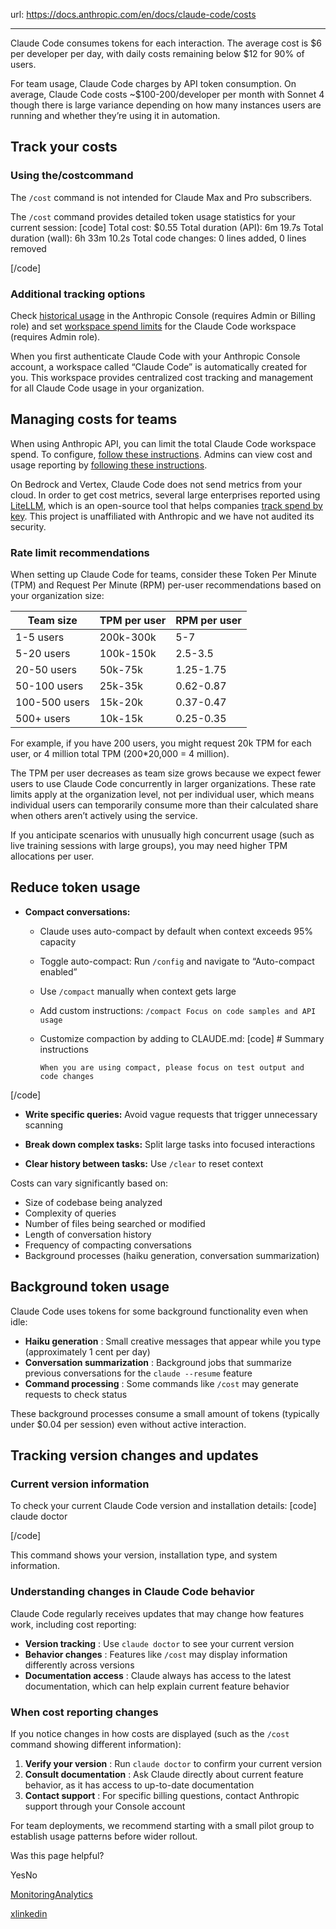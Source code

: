 url: https://docs.anthropic.com/en/docs/claude-code/costs

---

Claude Code consumes tokens for each interaction. The average cost is $6 per developer per day, with daily costs remaining below $12 for 90% of users.

For team usage, Claude Code charges by API token consumption. On average, Claude Code costs ~$100-200/developer per month with Sonnet 4 though there is large variance depending on how many instances users are running and whether they’re using it in automation.

## Track your costs

### Using the/costcommand

The `/cost` command is not intended for Claude Max and Pro subscribers.

The `/cost` command provides detailed token usage statistics for your current session:
[code]
    Total cost:            $0.55
    Total duration (API):  6m 19.7s
    Total duration (wall): 6h 33m 10.2s
    Total code changes:    0 lines added, 0 lines removed

[/code]

### Additional tracking options

Check [historical usage](https://support.anthropic.com/en/articles/9534590-cost-and-usage-reporting-in-console) in the Anthropic Console \(requires Admin or Billing role\) and set [workspace spend limits](https://support.anthropic.com/en/articles/9796807-creating-and-managing-workspaces) for the Claude Code workspace \(requires Admin role\).

When you first authenticate Claude Code with your Anthropic Console account, a workspace called “Claude Code” is automatically created for you. This workspace provides centralized cost tracking and management for all Claude Code usage in your organization.

## Managing costs for teams

When using Anthropic API, you can limit the total Claude Code workspace spend. To configure, [follow these instructions](https://support.anthropic.com/en/articles/9796807-creating-and-managing-workspaces). Admins can view cost and usage reporting by [following these instructions](https://support.anthropic.com/en/articles/9534590-cost-and-usage-reporting-in-console).

On Bedrock and Vertex, Claude Code does not send metrics from your cloud. In order to get cost metrics, several large enterprises reported using [LiteLLM](/en/docs/claude-code/bedrock-vertex-proxies#litellm), which is an open-source tool that helps companies [track spend by key](https://docs.litellm.ai/docs/proxy/virtual_keys#tracking-spend). This project is unaffiliated with Anthropic and we have not audited its security.

### Rate limit recommendations

When setting up Claude Code for teams, consider these Token Per Minute \(TPM\) and Request Per Minute \(RPM\) per-user recommendations based on your organization size:

Team size| TPM per user| RPM per user
---|---|---
1-5 users| 200k-300k| 5-7
5-20 users| 100k-150k| 2.5-3.5
20-50 users| 50k-75k| 1.25-1.75
50-100 users| 25k-35k| 0.62-0.87
100-500 users| 15k-20k| 0.37-0.47
500+ users| 10k-15k| 0.25-0.35

For example, if you have 200 users, you might request 20k TPM for each user, or 4 million total TPM \(200\*20,000 = 4 million\).

The TPM per user decreases as team size grows because we expect fewer users to use Claude Code concurrently in larger organizations. These rate limits apply at the organization level, not per individual user, which means individual users can temporarily consume more than their calculated share when others aren’t actively using the service.

If you anticipate scenarios with unusually high concurrent usage \(such as live training sessions with large groups\), you may need higher TPM allocations per user.

## Reduce token usage

  * **Compact conversations:**

    * Claude uses auto-compact by default when context exceeds 95% capacity

    * Toggle auto-compact: Run `/config` and navigate to “Auto-compact enabled”

    * Use `/compact` manually when context gets large

    * Add custom instructions: `/compact Focus on code samples and API usage`

    * Customize compaction by adding to CLAUDE.md:
[code] # Summary instructions

          When you are using compact, please focus on test output and code changes

[/code]

  * **Write specific queries:** Avoid vague requests that trigger unnecessary scanning

  * **Break down complex tasks:** Split large tasks into focused interactions

  * **Clear history between tasks:** Use `/clear` to reset context

Costs can vary significantly based on:

  * Size of codebase being analyzed
  * Complexity of queries
  * Number of files being searched or modified
  * Length of conversation history
  * Frequency of compacting conversations
  * Background processes \(haiku generation, conversation summarization\)

## Background token usage

Claude Code uses tokens for some background functionality even when idle:

  * **Haiku generation** : Small creative messages that appear while you type \(approximately 1 cent per day\)
  * **Conversation summarization** : Background jobs that summarize previous conversations for the `claude --resume` feature
  * **Command processing** : Some commands like `/cost` may generate requests to check status

These background processes consume a small amount of tokens \(typically under $0.04 per session\) even without active interaction.

## Tracking version changes and updates

### Current version information

To check your current Claude Code version and installation details:
[code]
    claude doctor

[/code]

This command shows your version, installation type, and system information.

### Understanding changes in Claude Code behavior

Claude Code regularly receives updates that may change how features work, including cost reporting:

  * **Version tracking** : Use `claude doctor` to see your current version
  * **Behavior changes** : Features like `/cost` may display information differently across versions
  * **Documentation access** : Claude always has access to the latest documentation, which can help explain current feature behavior

### When cost reporting changes

If you notice changes in how costs are displayed \(such as the `/cost` command showing different information\):

  1. **Verify your version** : Run `claude doctor` to confirm your current version
  2. **Consult documentation** : Ask Claude directly about current feature behavior, as it has access to up-to-date documentation
  3. **Contact support** : For specific billing questions, contact Anthropic support through your Console account

For team deployments, we recommend starting with a small pilot group to establish usage patterns before wider rollout.

Was this page helpful?

YesNo

[Monitoring](/en/docs/claude-code/monitoring-usage)[Analytics](/en/docs/claude-code/analytics)

[x](https://x.com/AnthropicAI)[linkedin](https://www.linkedin.com/company/anthropicresearch)
